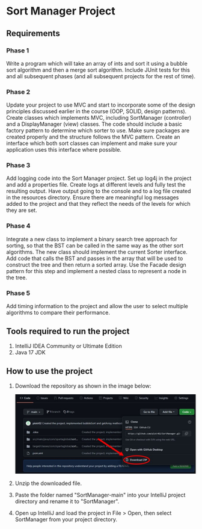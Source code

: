 # Sort Manager Project

## Requirements

### Phase 1
Write a program which will take an array of ints 
and sort it using a bubble sort algorithm 
and then a merge sort algorithm. Include JUnit tests 
for this and all subsequent phases 
(and all subsequent projects for the rest of time).

### Phase 2
Update your project to use MVC and start to 
incorporate some of the design principles discussed 
earlier in the course (OOP, SOLID, design patterns). 
Create classes which implements MVC, including 
SortManager (controller) and a DisplayManager (view) 
classes. The code should include a basic factory 
pattern to determine which sorter to use. Make sure 
packages are created properly and the structure 
follows the MVC pattern. Create an interface which 
both sort classes can implement and make sure your 
application uses this interface where possible.

### Phase 3
Add logging code into the Sort Manager project. 
Set up log4j in the project and add a properties 
file. Create logs at different levels and fully test 
the resulting output. Have output going to the 
console and to a log file created in the resources 
directory. Ensure there are meaningful log messages 
added to the project and that they reflect the needs 
of the levels for which they are set.

### Phase 4
Integrate a new class to implement a binary search 
tree approach for sorting, so that the BST can be 
called in the same way as the other sort algorithms. 
The new class should implement the current Sorter 
interface. Add code that calls the BST and passes 
in the array that will be used to construct the tree 
and then return a sorted array. Use the Facade design 
pattern for this step and implement a nested class 
to represent a node in the tree.

### Phase 5
Add timing information to the project and allow the 
user to select multiple algorithms to compare their 
performance.

## Tools required to run the project
1. IntelliJ IDEA Community or Ultimate Edition
2. Java 17 JDK

## How to use the project
1. Download the repository as shown in the image 
below:

    ![](howToDownload.jpg)
2. Unzip the downloaded file.
3. Paste the folder named "SortManager-main" into your
IntelliJ project directory and rename it to
"SortManager".
4. Open up IntelliJ and load the project
in File > Open, then select SortManager from
your project directory.

